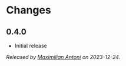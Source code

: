# Changes

## 0.4.0

- Initial release

_Released by [Maximilian Antoni](https://github.com/mantoni) on 2023-12-24._
